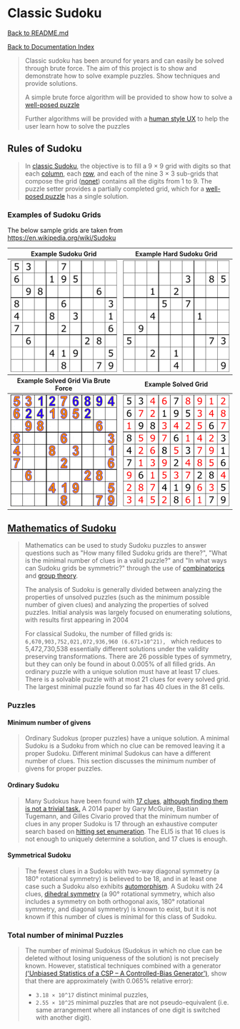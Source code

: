 # Classic Sudoku

[Back to README.md](../README.md)

[Back to Documentation Index](./Index.md)

> Classic sudoku has been around for years and can easily be solved through brute force. The aim of this project is to show and demonstrate how to solve example puzzles. Show techniques and provide solutions.
>
> A simple brute force algorithm will be provided to show how to solve a [well-posed puzzle][1]
>
> Further algorithms will be provided with a [human style UX][2] to help the user learn how to solve the puzzles

## Rules of Sudoku

> In [classic Sudoku](https://en.wikipedia.org/wiki/Sudoku), the objective is to fill a 9 × 9 grid with digits so that each [column](./Terminology.md#column), each [row](./Terminology.md#row), and each of the nine 3 × 3 sub-grids that compose the grid ([nonet](./Terminology.md#nonet)) contains all the digits from 1 to 9. The puzzle setter provides a partially completed grid, which for a [well-posed puzzle][1] has a single solution.

### Examples of Sudoku Grids

The below sample grids are taken from https://en.wikipedia.org/wiki/Sudoku

<table>

  <colgroup>
    <col span="1" style="width: 50%;">
  </colgroup>

<thead>
    <tr>
      <th>Example Sudoku Grid</th>
      <th>Example Hard Sudoku Grid</th>
    </tr>
  </thead>
  <tbody>
    <tr>
      <td style="text-align: center; vertical-align: middle;"> <img src="../sudoku-solver/src/main/resources/images/sudoko/example-sudoku-grid.png" alt="Example Sudoku Grid" width="250px" height="250px" > </td>
      <td style="text-align: center; vertical-align: middle;"> <img src="../sudoku-solver/src/main/resources/images/sudoko/Sudoku_puzzle_hard_for_brute_force.png" alt="Example Hard Sudoku Grid" width="250px" height="250px"> </td>
    </tr>
  </tbody>

  <colgroup>
    <col span="1" style="width: 50%;">
  </colgroup>

<thead>
    <tr>
      <th>Example Solved Grid Via Brute Force</th>
      <th>Example Solved Grid</th>
    </tr>
  </thead>

<tbody>
    <tr>
      <td style="text-align: center; vertical-align: middle;"> <img src="../sudoku-solver/src/main/resources/images/sudoko/Sudoku_solved_by_bactracking.gif" alt="Example Brute Force Solver" width="250px" height="250px"> </td>
      <td style="text-align: center; vertical-align: middle;"> <img src="../sudoku-solver/src/main/resources/images/sudoko/solved_puzzle.svg" alt="Example Solved Grid" width="250px" height="250px" > </td>
    </tr>
  </tbody>

</table>

## [Mathematics of Sudoku][3]


> Mathematics can be used to study Sudoku puzzles to answer questions such as "How many filled Sudoku grids are there?", "What is the minimal number of clues in a valid puzzle?" and "In what ways can Sudoku grids be symmetric?" through the use of [combinatorics](https://en.wikipedia.org/wiki/Combinatorics) and [group theory](https://en.wikipedia.org/wiki/Group_theory).
> 
> The analysis of Sudoku is generally divided between analyzing the properties of unsolved puzzles (such as the minimum possible number of given clues) and analyzing the properties of solved puzzles. Initial analysis was largely focused on enumerating solutions, with results first appearing in 2004
>
> For classical Sudoku, the number of filled grids is: ```6,670,903,752,021,072,936,960 (6.671×10^21), ```
> which reduces to 5,472,730,538 essentially different solutions under the validity preserving transformations. There are 26 possible types of symmetry, but they can only be found in about 0.005% of all filled grids. An ordinary puzzle with a unique solution must have at least 17 clues. There is a solvable puzzle with at most 21 clues for every solved grid. The largest minimal puzzle found so far has 40 clues in the 81 cells.



### Puzzles

#### Minimum number of givens
> Ordinary Sudokus (proper puzzles) have a unique solution. A minimal Sudoku is a Sudoku from which no clue can be removed leaving it a proper Sudoku. Different minimal Sudokus can have a different number of clues. This section discusses the minimum number of givens for proper puzzles.

#### Ordinary Sudoku
> Many Sudokus have been found with [17 clues][5], [although finding them is not a trivial task.][6] A 2014 paper by Gary McGuire, Bastian Tugemann, and Gilles Civario proved that the minimum number of clues in any proper Sudoku is 17 through an exhaustive computer search based on [hitting set enumeration][7]. The ELI5 is that 16 clues is not enough to uniquely determine a solution, and 17 clues is enough.

#### Symmetrical Sudoku
> The fewest clues in a Sudoku with two-way diagonal symmetry (a 180° rotational symmetry) is believed to be 18, and in at least one case such a Sudoku also exhibits [automorphism][8]. A Sudoku with 24 clues, [dihedral symmetry][9] (a 90° rotational symmetry, which also includes a symmetry on both orthogonal axis, 180° rotational symmetry, and diagonal symmetry) is known to exist, but it is not known if this number of clues is minimal for this class of Sudoku.

### Total number of minimal Puzzles
> The number of minimal Sudokus (Sudokus in which no clue can be deleted without losing uniqueness of the solution) is not precisely known. However, statistical techniques combined with a generator [('Unbiased Statistics of a CSP – A Controlled-Bias Generator')][10], show that there are approximately (with 0.065% relative error):
>
> * ```3.18 × 10^17``` distinct minimal puzzles,
> * ```2.55 × 10^25``` minimal puzzles that are not pseudo-equivalent (i.e. same arrangement where all instances of one digit is switched with another digit).


[1]: https://en.wikipedia.org/wiki/Well-posed_problem
[2]: https://en.wikipedia.org/wiki/Killer_sudoku#Solving_strategies
[3]: https://en.wikipedia.org/wiki/Mathematics_of_Sudoku
[4]: https://www.proquest.com/docview/89064497?sourcetype=Scholarly+Journals
[5]: https://web.archive.org/web/20161012180015/http://www2.ic-net.or.jp/~takaken/auto/guest/bbs46.html
[6]: https://web.archive.org/web/20061126162713/http://www.csse.uwa.edu.au/~gordon/sudokumin.php
[7]: https://en.wikipedia.org/wiki/Monotone_dualization
[8]: https://en.wikipedia.org/wiki/Automorphism
[9]: https://en.wikipedia.org/wiki/Dihedral_group
[10]: https://hal.science/hal-00641955